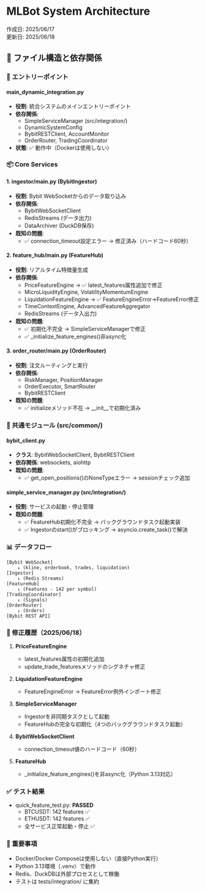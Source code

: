 # MLBot System Architecture
作成日: 2025/06/17  
更新日: 2025/06/18

## 📁 ファイル構造と依存関係

### 🎯 エントリーポイント

#### main_dynamic_integration.py
- **役割**: 統合システムのメインエントリーポイント
- **依存関係**:
  - SimpleServiceManager (src/integration/)
  - DynamicSystemConfig
  - BybitRESTClient, AccountMonitor
  - OrderRouter, TradingCoordinator
- **状態**: ✅ 動作中（Dockerは使用しない）

### 📦 Core Services

#### 1. ingestor/main.py (BybitIngestor)
- **役割**: Bybit WebSocketからのデータ取り込み
- **依存関係**: 
  - BybitWebSocketClient
  - RedisStreams (データ出力)
  - DataArchiver (DuckDB保存)
- **既知の問題**: 
  - ✅ connection_timeout設定エラー → 修正済み（ハードコード60秒）

#### 2. feature_hub/main.py (FeatureHub) 
- **役割**: リアルタイム特徴量生成
- **依存関係**:
  - PriceFeatureEngine → ✅ latest_features属性追加で修正
  - MicroLiquidityEngine, VolatilityMomentumEngine
  - LiquidationFeatureEngine → ✅ FeatureEngineError→FeatureError修正
  - TimeContextEngine, AdvancedFeatureAggregator
  - RedisStreams (データ入出力)
- **既知の問題**: 
  - ✅ 初期化不完全 → SimpleServiceManagerで修正
  - ✅ _initialize_feature_engines()非async化

#### 3. order_router/main.py (OrderRouter)
- **役割**: 注文ルーティングと実行
- **依存関係**:
  - RiskManager, PositionManager
  - OrderExecutor, SmartRouter
  - BybitRESTClient
- **既知の問題**:
  - ✅ initializeメソッド不在 → __init__で初期化済み

### 🔧 共通モジュール (src/common/)

#### bybit_client.py
- **クラス**: BybitWebSocketClient, BybitRESTClient
- **依存関係**: websockets, aiohttp
- **既知の問題**:
  - ✅ get_open_positions()のNoneTypeエラー → sessionチェック追加

#### simple_service_manager.py (src/integration/)
- **役割**: サービスの起動・停止管理
- **既知の問題**:
  - ✅ FeatureHub初期化不完全 → バックグラウンドタスク起動実装
  - ✅ Ingestorのstart()がブロッキング → asyncio.create_task()で解決

### 📊 データフロー

```
[Bybit WebSocket]
    ↓ (kline, orderbook, trades, liquidation)
[Ingestor]
    ↓ (Redis Streams)
[FeatureHub]
    ↓ (Features - 142 per symbol)
[TradingCoordinator]
    ↓ (Signals)
[OrderRouter]
    ↓ (Orders)
[Bybit REST API]
```

### 🚨 修正履歴（2025/06/18）

1. **PriceFeatureEngine**
   - latest_features属性の初期化追加
   - update_trade_featuresメソッドのシグネチャ修正

2. **LiquidationFeatureEngine**
   - FeatureEngineError → FeatureError例外インポート修正

3. **SimpleServiceManager**
   - Ingestorを非同期タスクとして起動
   - FeatureHubの完全な初期化（4つのバックグラウンドタスク起動）

4. **BybitWebSocketClient**
   - connection_timeout値のハードコード（60秒）

5. **FeatureHub**
   - _initialize_feature_engines()を非async化（Python 3.13対応）

### ✅ テスト結果

- quick_feature_test.py: **PASSED**
  - BTCUSDT: 142 features ✅
  - ETHUSDT: 142 features ✅
  - 全サービス正常起動・停止 ✅

### 📝 重要事項

- Docker/Docker Composeは使用しない（直接Python実行）
- Python 3.13環境（.venv）で動作
- Redis、DuckDBは外部プロセスとして稼働
- テストは tests/integration/ に集約
